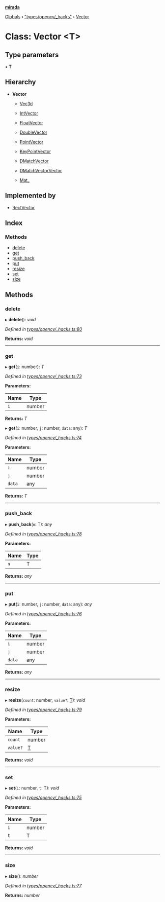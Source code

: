 **[mirada](../README.md)**

[Globals](../README.md) › ["types/opencv/_hacks"](../modules/_types_opencv__hacks_.md) › [Vector](_types_opencv__hacks_.vector.md)

# Class: Vector <**T**>

## Type parameters

▪ **T**

## Hierarchy

* **Vector**

  * [Vec3d](_types_opencv__hacks_.vec3d.md)

  * [IntVector](_types_opencv__hacks_.intvector.md)

  * [FloatVector](_types_opencv__hacks_.floatvector.md)

  * [DoubleVector](_types_opencv__hacks_.doublevector.md)

  * [PointVector](_types_opencv__hacks_.pointvector.md)

  * [KeyPointVector](_types_opencv__hacks_.keypointvector.md)

  * [DMatchVector](_types_opencv__hacks_.dmatchvector.md)

  * [DMatchVectorVector](_types_opencv__hacks_.dmatchvectorvector.md)

  * [Mat_](_types_opencv__hacks_.mat_.md)

## Implemented by

* [RectVector](_types_opencv__hacks_.rectvector.md)

## Index

### Methods

* [delete](_types_opencv__hacks_.vector.md#delete)
* [get](_types_opencv__hacks_.vector.md#get)
* [push_back](_types_opencv__hacks_.vector.md#push_back)
* [put](_types_opencv__hacks_.vector.md#put)
* [resize](_types_opencv__hacks_.vector.md#resize)
* [set](_types_opencv__hacks_.vector.md#set)
* [size](_types_opencv__hacks_.vector.md#size)

## Methods

###  delete

▸ **delete**(): *void*

*Defined in [types/opencv/_hacks.ts:80](https://github.com/cancerberoSgx/mirada/blob/ff42750/mirada/src/types/opencv/_hacks.ts#L80)*

**Returns:** *void*

___

###  get

▸ **get**(`i`: number): *T*

*Defined in [types/opencv/_hacks.ts:73](https://github.com/cancerberoSgx/mirada/blob/ff42750/mirada/src/types/opencv/_hacks.ts#L73)*

**Parameters:**

Name | Type |
------ | ------ |
`i` | number |

**Returns:** *T*

▸ **get**(`i`: number, `j`: number, `data`: any): *T*

*Defined in [types/opencv/_hacks.ts:74](https://github.com/cancerberoSgx/mirada/blob/ff42750/mirada/src/types/opencv/_hacks.ts#L74)*

**Parameters:**

Name | Type |
------ | ------ |
`i` | number |
`j` | number |
`data` | any |

**Returns:** *T*

___

###  push_back

▸ **push_back**(`n`: T): *any*

*Defined in [types/opencv/_hacks.ts:78](https://github.com/cancerberoSgx/mirada/blob/ff42750/mirada/src/types/opencv/_hacks.ts#L78)*

**Parameters:**

Name | Type |
------ | ------ |
`n` | T |

**Returns:** *any*

___

###  put

▸ **put**(`i`: number, `j`: number, `data`: any): *any*

*Defined in [types/opencv/_hacks.ts:76](https://github.com/cancerberoSgx/mirada/blob/ff42750/mirada/src/types/opencv/_hacks.ts#L76)*

**Parameters:**

Name | Type |
------ | ------ |
`i` | number |
`j` | number |
`data` | any |

**Returns:** *any*

___

###  resize

▸ **resize**(`count`: number, `value?`: [T]()): *void*

*Defined in [types/opencv/_hacks.ts:79](https://github.com/cancerberoSgx/mirada/blob/ff42750/mirada/src/types/opencv/_hacks.ts#L79)*

**Parameters:**

Name | Type |
------ | ------ |
`count` | number |
`value?` | [T]() |

**Returns:** *void*

___

###  set

▸ **set**(`i`: number, `t`: T): *void*

*Defined in [types/opencv/_hacks.ts:75](https://github.com/cancerberoSgx/mirada/blob/ff42750/mirada/src/types/opencv/_hacks.ts#L75)*

**Parameters:**

Name | Type |
------ | ------ |
`i` | number |
`t` | T |

**Returns:** *void*

___

###  size

▸ **size**(): *number*

*Defined in [types/opencv/_hacks.ts:77](https://github.com/cancerberoSgx/mirada/blob/ff42750/mirada/src/types/opencv/_hacks.ts#L77)*

**Returns:** *number*